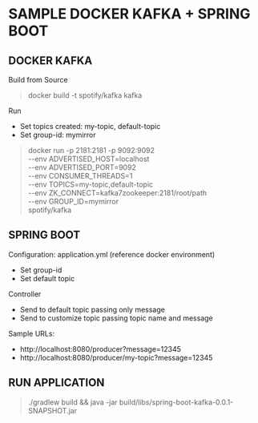 # SAMPLE DOCKER KAFKA + SPRING BOOT

## DOCKER KAFKA

Build from Source

> docker build -t spotify/kafka kafka

Run
- Set topics created: my-topic, default-topic
- Set group-id: mymirror

> docker run -p 2181:2181 -p 9092:9092 \
    --env ADVERTISED_HOST=localhost \
    --env ADVERTISED_PORT=9092 \
    --env CONSUMER_THREADS=1 \
    --env TOPICS=my-topic,default-topic \
    --env ZK_CONNECT=kafka7zookeeper:2181/root/path \
    --env GROUP_ID=mymirror \
    spotify/kafka

## SPRING BOOT

Configuration: application.yml (reference docker environment)
- Set group-id
- Set default topic

Controller
- Send to default topic passing only message
- Send to customize topic passing topic name and message

Sample URLs:
- http://localhost:8080/producer?message=12345
- http://localhost:8080/producer/my-topic?message=12345

## RUN APPLICATION

> ./gradlew build && java -jar build/libs/spring-boot-kafka-0.0.1-SNAPSHOT.jar
